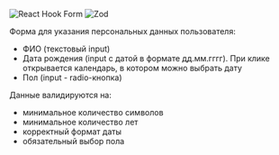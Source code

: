 ![React Hook Form](https://img.shields.io/badge/React%20Hook%20Form-%23EC5990.svg?style=for-the-badge&logo=reacthookform&logoColor=white) ![Zod](https://img.shields.io/badge/zod-%233068b7.svg?style=for-the-badge&logo=zod&logoColor=white)

Форма для указания персональных данных пользователя:
- ФИО (текстовый input)
- Дата рождения (input с датой в формате дд.мм.гггг). При клике открывается календарь, в котором можно выбрать дату
- Пол (input - radio-кнопка)

Данные валидируются на:
- минимальное количество символов
- минимальное количество лет 
- корректный формат даты
- обязательный выбор пола

